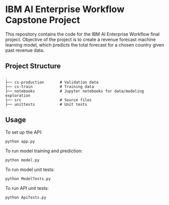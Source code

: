 # IBM AI Enterprise Workflow Capstone Project
This repository contains the code for the IBM AI Enterprise Workflow final project. Objective of the project is to create a revenue forecast machine learning model, which 
predicts the total forecast for a chosen country given past revenue data.
## Project Structure
    .
    ├── cs-production       # Validation data
    ├── cs-train            # Training data
    ├── notebooks           # Jupyter notebooks for data/modeling exploration
    ├── src                 # Source files
    ├── unittests           # Unit tests

## Usage
To set up the API:

`python app.py`

To run model training and prediction:

`python model.py`

To run model unit tests:

`python ModelTests.py`

To run API unit tests:

`python ApiTests.py`